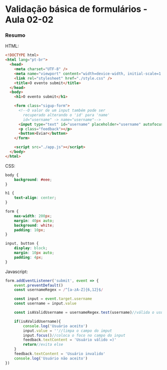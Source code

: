 <!--
Antes de publicar a issue, lembre-se de clicar na aba "Preview", para visualizar se a formatação está correta =)
-->

<!-- Escreva/insira as imagens após essa linha -->

# Validação básica de formulários - Aula 02-02

### Resumo

HTML:

```html
<!DOCTYPE html>
<html lang="pt-br">
  <head>
    <meta charset="UTF-8" />
    <meta name="viewport" content="width=device-width, initial-scale=1.0" />
    <link rel="stylesheet" href="./style.css" />
    <title>O evento submit</title>
  </head>
  <body>
    <h1>O evento submit</h1>

    <form class="sigup-form">
      <!--O valor de um input também pode ser 
        recuperado alterando o 'id' para 'name'
        id="username" -> name="username"-->
      <input type="text" id="username" placeholder="username" autofocus />
      <p class="feedback"></p>
      <button>Eviar</button>
    </form>

    <script src="./app.js"></script>
  </body>
</html>
```

CSS:

```css
body {
    background: #eee;
}

h1 {
    text-align: center;
}

form {
    max-width: 200px;
    margin: 40px auto;
    background: white;
    padding: 10px;
}

input, button {
    display: block;
    margin: 10px auto;
    padding: 4px;
}
```

Javascript:

```javascript
form.addEventListener('submit', event => {
    event.preventDefault()
    const usernameRegex = /^[a-zA-Z]{6,12}$/

    const input = event.target.username
    const username = input.value

    const isAValidUsername = usernameRegex.test(username)//válida o usuário

    if(isAValidUsername){
        console.log('Usuário aceito')
        input.value = ''//limpa o campo do imput
        input.focus()//coloca o foco no campo do input
        feedback.textContent = 'Usuário válido =)'
        return//evita else
    }
    feedback.textContent = 'Usuário invalido'
    console.log('Usuário não aceito')
})
```
